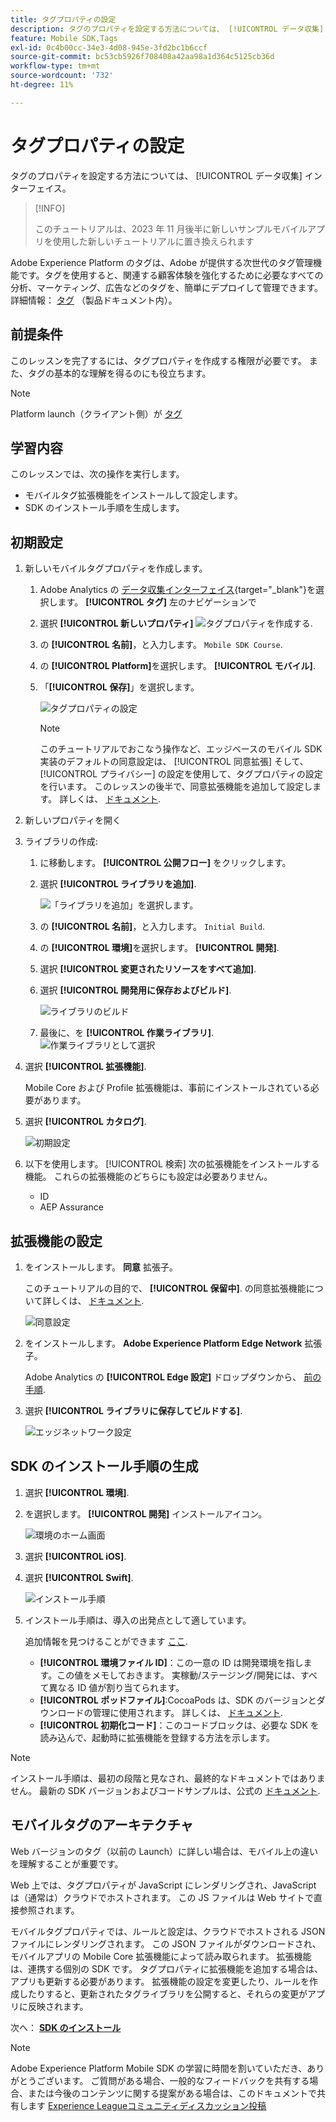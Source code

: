 ```yaml
---
title: タグプロパティの設定
description: タグのプロパティを設定する方法については、 [!UICONTROL データ収集] インターフェイス。
feature: Mobile SDK,Tags
exl-id: 0c4b00cc-34e3-4d08-945e-3fd2bc1b6ccf
source-git-commit: bc53cb5926f708408a42aa98a1d364c5125cb36d
workflow-type: tm+mt
source-wordcount: '732'
ht-degree: 11%

---
```


# タグプロパティの設定

タグのプロパティを設定する方法については、 [!UICONTROL データ収集] インターフェイス。

>[!INFO]
>
> このチュートリアルは、2023 年 11 月後半に新しいサンプルモバイルアプリを使用した新しいチュートリアルに置き換えられます

Adobe Experience Platform のタグは、Adobe が提供する次世代のタグ管理機能です。タグを使用すると、関連する顧客体験を強化するために必要なすべての分析、マーケティング、広告などのタグを、簡単にデプロイして管理できます。詳細情報： [タグ](https://experienceleague.adobe.com/docs/experience-platform/tags/home.html?lang=ja) （製品ドキュメント内）。

## 前提条件

このレッスンを完了するには、タグプロパティを作成する権限が必要です。 また、タグの基本的な理解を得るのにも役立ちます。

>[!NOTE]
>
> Platform launch（クライアント側）が [タグ](https://experienceleague.adobe.com/docs/experience-platform/tags/home.html?lang=ja)

## 学習内容

このレッスンでは、次の操作を実行します。

* モバイルタグ拡張機能をインストールして設定します。
* SDK のインストール手順を生成します。

## 初期設定

1. 新しいモバイルタグプロパティを作成します。
   1. Adobe Analytics の [データ収集インターフェイス](https://experience.adobe.com/data-collection/){target="_blank"}を選択します。 **[!UICONTROL タグ]** 左のナビゲーションで
   1. 選択 **[!UICONTROL 新しいプロパティ]**
      ![タグプロパティを作成する](assets/mobile-tags-new-property.png).
   1. の **[!UICONTROL 名前]**，と入力します。 `Mobile SDK Course`.
   1. の **[!UICONTROL Platform]**&#x200B;を選択します。 **[!UICONTROL モバイル]**.
   1. 「**[!UICONTROL 保存]**」を選択します。

      ![タグプロパティの設定](assets/mobile-tags-property-config.png)

      >[!NOTE]
      >
      > このチュートリアルでおこなう操作など、エッジベースのモバイル SDK 実装のデフォルトの同意設定は、 [!UICONTROL 同意拡張] そして、 [!UICONTROL プライバシー] の設定を使用して、タグプロパティの設定を行います。 このレッスンの後半で、同意拡張機能を追加して設定します。 詳しくは、 [ドキュメント](https://developer.adobe.com/client-sdks/documentation/privacy-and-gdpr/).


1. 新しいプロパティを開く
1. ライブラリの作成:

   1. に移動します。 **[!UICONTROL 公開フロー]** をクリックします。
   1. 選択 **[!UICONTROL ライブラリを追加]**.

      ![「ライブラリを追加」を選択します。](assets/mobile-tags-create-library.png)

   1. の **[!UICONTROL 名前]**，と入力します。 `Initial Build`.
   1. の **[!UICONTROL 環境]**&#x200B;を選択します。 **[!UICONTROL 開発]**.
   1. 選択  **[!UICONTROL 変更されたリソースをすべて追加]**.
   1. 選択 **[!UICONTROL 開発用に保存およびビルド]**.

      ![ライブラリのビルド](assets/mobile-tags-save-library.png)

   1. 最後に、を **[!UICONTROL 作業ライブラリ]**.
      ![作業ライブラリとして選択](assets/mobile-tags-working-library.png)
1. 選択 **[!UICONTROL 拡張機能]**.

   Mobile Core および Profile 拡張機能は、事前にインストールされている必要があります。

1. 選択 **[!UICONTROL カタログ]**.

   ![初期設定](assets/mobile-tags-starting.png)

1. 以下を使用します。 [!UICONTROL 検索] 次の拡張機能をインストールする機能。 これらの拡張機能のどちらにも設定は必要ありません。
   * ID
   * AEP Assurance

## 拡張機能の設定

1. をインストールします。 **同意** 拡張子。

   このチュートリアルの目的で、 **[!UICONTROL 保留中]**. の同意拡張機能について詳しくは、 [ドキュメント](https://developer.adobe.com/client-sdks/documentation/consent-for-edge-network/).

   ![同意設定](assets/mobile-tags-extension-consent.png)

1. をインストールします。 **Adobe Experience Platform Edge Network** 拡張子。

   Adobe Analytics の **[!UICONTROL Edge 設定]** ドロップダウンから、 [前の手順](create-datastream.md).

1. 選択 **[!UICONTROL ライブラリに保存してビルドする]**.

   ![エッジネットワーク設定](assets/mobile-tags-extension-edge.png)


## SDK のインストール手順の生成

1. 選択 **[!UICONTROL 環境]**.

1. を選択します。 **[!UICONTROL 開発]** インストールアイコン。

   ![環境のホーム画面](assets/mobile-tags-environments.png)

1. 選択 **[!UICONTROL iOS]**.

1. 選択 **[!UICONTROL Swift]**.

   ![インストール手順](assets/mobile-tags-install-instructions.png)

1. インストール手順は、導入の出発点として適しています。

   追加情報を見つけることができます [ここ](https://developer.adobe.com/client-sdks/documentation/getting-started/get-the-sdk/).

   * **[!UICONTROL 環境ファイル ID]**：この一意の ID は開発環境を指します。この値をメモしておきます。 実稼動/ステージング/開発には、すべて異なる ID 値が割り当てられます。
   * **[!UICONTROL ポッドファイル]**:CocoaPods は、SDK のバージョンとダウンロードの管理に使用されます。 詳しくは、 [ドキュメント](https://cocoapods.org/).
   * **[!UICONTROL 初期化コード]**：このコードブロックは、必要な SDK を読み込んで、起動時に拡張機能を登録する方法を示します。

>[!NOTE]
>インストール手順は、最初の段階と見なされ、最終的なドキュメントではありません。 最新の SDK バージョンおよびコードサンプルは、公式の [ドキュメント](https://developer.adobe.com/client-sdks/documentation/).

## モバイルタグのアーキテクチャ

Web バージョンのタグ（以前の Launch）に詳しい場合は、モバイル上の違いを理解することが重要です。

Web 上では、タグプロパティが JavaScript にレンダリングされ、JavaScript は（通常は）クラウドでホストされます。 この JS ファイルは Web サイトで直接参照されます。

モバイルタグプロパティでは、ルールと設定は、クラウドでホストされる JSON ファイルにレンダリングされます。 この JSON ファイルがダウンロードされ、モバイルアプリの Mobile Core 拡張機能によって読み取られます。 拡張機能は、連携する個別の SDK です。 タグプロパティに拡張機能を追加する場合は、アプリも更新する必要があります。 拡張機能の設定を変更したり、ルールを作成したりすると、更新されたタグライブラリを公開すると、それらの変更がアプリに反映されます。

次へ： **[SDK のインストール](install-sdks.md)**

>[!NOTE]
>
>Adobe Experience Platform Mobile SDK の学習に時間を割いていただき、ありがとうございます。 ご質問がある場合、一般的なフィードバックを共有する場合、または今後のコンテンツに関する提案がある場合は、このドキュメントで共有します [Experience Leagueコミュニティディスカッション投稿](https://experienceleaguecommunities.adobe.com/t5/adobe-experience-platform-data/tutorial-discussion-implement-adobe-experience-cloud-in-mobile/td-p/443796)